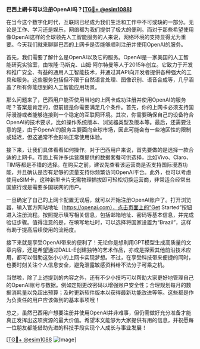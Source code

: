 **巴西上網卡可以注册OpenAI吗？[[TG💪+ @esim1088](https://t.me/s/esim1088)]**

在当今这个数字化时代，互联网已经成为我们生活和工作中不可或缺的一部分。无论是工作、学习还是娱乐，网络都为我们提供了极大的便利。而对于那些希望使用像OpenAI这样的全球领先人工智能服务的人来说，网络环境的支持显得尤为重要。今天我们就来聊聊巴西的上网卡是否能够顺利注册并使用OpenAI的服务。

首先，我们需要了解什么是OpenAI以及它的服务。OpenAI是一家美国的人工智能研究实验室，由埃隆·马斯克、山姆·阿尔特曼等人于2015年创立。它致力于开发和推广安全、有益的通用人工智能技术，并通过其API向开发者提供各种强大的工具和服务。这些服务包括但不限于自然语言处理、图像识别、语音合成等，几乎涵盖了所有你能想到的人工智能应用场景。

那么问题来了，巴西用户能否使用当地的上网卡成功注册并使用OpenAI的服务呢？答案是肯定的，但前提是你需要满足几个条件。首先，你的上网卡必须支持国际漫游或者能够连接到一个稳定的互联网环境。其次，你需要确保自己的设备符合OpenAI的技术要求，比如操作系统版本、浏览器类型及版本等。最后，还需要注意的是，由于OpenAI的服务主要面向全球市场，因此可能会有一些地区性的限制或延迟，但这通常不会影响正常使用体验。

接下来，让我们具体看看如何操作。对于巴西用户来说，首先要做的是选择一款合适的上网卡。市面上有许多运营商提供的数据套餐可供选择，比如Vivo、Claro、TIM等都是不错的选择。在购买之前，建议先查看该运营商是否支持国际漫游功能，并且确认是否有足够的流量支持你频繁访问OpenAI平台。此外，也可以考虑使用eSIM卡，这种新型卡片无需物理插拔即可轻松切换运营商，非常适合经常出国旅行或是需要多国联网的用户。

一旦确定了自己的上网卡配置无误后，就可以开始注册OpenAI账户了。打开浏览器，输入官方网站地址（https://openai.com），点击页面上的“Get Started”按钮进入注册流程。按照提示填写相关信息，包括邮箱地址、密码等基本信息，并完成验证步骤。值得注意的是，在填写地址时，可以选择将国家设置为“Brazil”，这样有助于提高后续使用的流畅度。

接下来就是享受OpenAI带来的便利了！无论你是想利用GPT模型生成高质量的文章内容，还是希望通过DALL-E创建独特的艺术作品，亦或是探索其他前沿技术应用，都可以借助这张小小的上网卡实现梦想。不过，在享受科技带来便捷的同时，也要时刻关注个人信息安全，避免泄露敏感资料给不法分子可乘之机。

当然啦，除了上述提到的内容之外，还有不少小技巧可以帮助大家更好地管理自己的OpenAI账号与数据。例如定期更改密码以增强账户安全性；合理规划每月的数据消耗量以免超出预算；及时更新软件版本以获得最新功能改进等等。这些都是作为负责任的用户应该做到的基本事项哦！

总之，虽然巴西用户想要注册并使用OpenAI并非难事，但仍需做好充分准备才能真正发挥出这项资源的最大价值。希望本文能够为大家提供有用的信息，并祝愿每一位朋友都能借助先进的科技手段实现个人成长与事业发展！

[[TG💪+ @esim1088](https://t.me/s/esim1088) ![Image](https://i.postimg.cc/4NQfJmqS/Snipaste-2025-05-13-00-14-12.png)]
